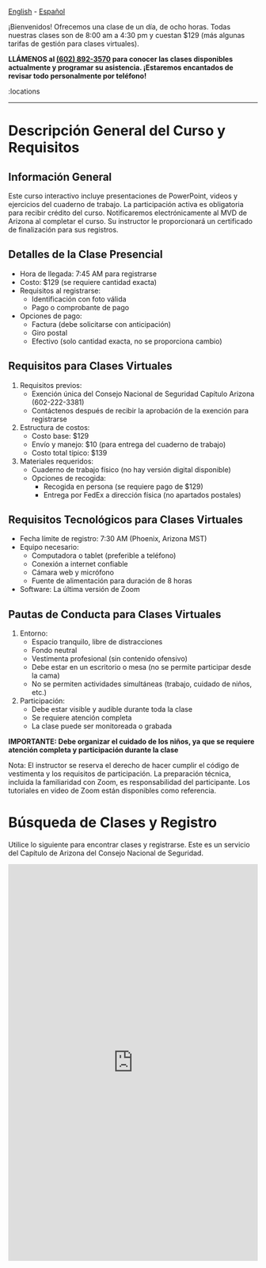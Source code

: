 [English](/) - [Español](/index.es)

¡Bienvenidos! Ofrecemos una clase de un día, de ocho horas. Todas nuestras clases son de 8:00 am a 4:30 pm y cuestan $129 (más algunas tarifas de gestión para clases virtuales).

**LLÁMENOS al <a href="tel:6028923570">(602) 892-3570</a> para conocer las clases disponibles actualmente y programar su asistencia. ¡Estaremos encantados de revisar todo personalmente por teléfono!**

:locations

<hr class="m-5" />

# **Descripción General del Curso y Requisitos**

## **Información General**

Este curso interactivo incluye presentaciones de PowerPoint, videos y ejercicios del cuaderno de trabajo. La participación activa es obligatoria para recibir crédito del curso. Notificaremos electrónicamente al MVD de Arizona al completar el curso. Su instructor le proporcionará un certificado de finalización para sus registros.

## **Detalles de la Clase Presencial**

* Hora de llegada: 7:45 AM para registrarse
* Costo: $129 (se requiere cantidad exacta)
* Requisitos al registrarse:
  * Identificación con foto válida
  * Pago o comprobante de pago
* Opciones de pago:
  * Factura (debe solicitarse con anticipación)
  * Giro postal
  * Efectivo (solo cantidad exacta, no se proporciona cambio)

## **Requisitos para Clases Virtuales**

1. Requisitos previos:
   * Exención única del Consejo Nacional de Seguridad Capítulo Arizona (602-222-3381)
   * Contáctenos después de recibir la aprobación de la exención para registrarse
2. Estructura de costos:
   * Costo base: $129
   * Envío y manejo: $10 (para entrega del cuaderno de trabajo)
   * Costo total típico: $139
3. Materiales requeridos:
   * Cuaderno de trabajo físico (no hay versión digital disponible)
   * Opciones de recogida:
     * Recogida en persona (se requiere pago de $129)
     * Entrega por FedEx a dirección física (no apartados postales)

## **Requisitos Tecnológicos para Clases Virtuales**

* Fecha límite de registro: 7:30 AM (Phoenix, Arizona MST)
* Equipo necesario:
  * Computadora o tablet (preferible a teléfono)
  * Conexión a internet confiable
  * Cámara web y micrófono
  * Fuente de alimentación para duración de 8 horas
* Software: La última versión de Zoom

## **Pautas de Conducta para Clases Virtuales**

1. Entorno:
   * Espacio tranquilo, libre de distracciones
   * Fondo neutral
   * Vestimenta profesional (sin contenido ofensivo)
   * Debe estar en un escritorio o mesa (no se permite participar desde la cama)
   * No se permiten actividades simultáneas (trabajo, cuidado de niños, etc.)
2. Participación:
   * Debe estar visible y audible durante toda la clase
   * Se requiere atención completa
   * La clase puede ser monitoreada o grabada

**IMPORTANTE: Debe organizar el cuidado de los niños, ya que se requiere atención completa y participación durante la clase**

Nota: El instructor se reserva el derecho de hacer cumplir el código de vestimenta y los requisitos de participación. La preparación técnica, incluida la familiaridad con Zoom, es responsabilidad del participante. Los tutoriales en video de Zoom están disponibles como referencia.

# Búsqueda de Clases y Registro

Utilice lo siguiente para encontrar clases y registrarse. Este es un servicio del Capítulo de Arizona del Consejo Nacional de Seguridad.

<iframe src="https://azstatetss.org/remote/student-reg-search.php?school_id=5175&key=ffd2257b"
        frameborder="0"
        height="800"
        width="100%"
        style="min-height:800px;">
</iframe>


